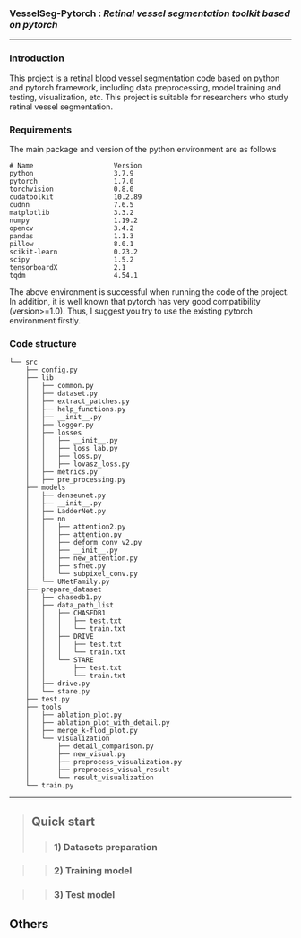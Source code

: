 ### __VesselSeg-Pytorch__ : _Retinal vessel segmentation toolkit based on pytorch_
---
### Introduction
This project is a retinal blood vessel segmentation code based on python and pytorch framework, including data preprocessing, model training and testing, visualization, etc. This project is suitable for researchers who study retinal vessel segmentation.

### Requirements  
The main package and version of the python environment are as follows
```
# Name                    Version         
python                    3.7.9                    
pytorch                   1.7.0         
torchvision               0.8.0         
cudatoolkit               10.2.89       
cudnn                     7.6.5           
matplotlib                3.3.2              
numpy                     1.19.2        
opencv                    3.4.2         
pandas                    1.1.3        
pillow                    8.0.1         
scikit-learn              0.23.2          
scipy                     1.5.2           
tensorboardX              2.1        
tqdm                      4.54.1             
```  
The above environment is successful when running the code of the project. In addition, it is well known that pytorch has very good compatibility (version>=1.0). Thus, I suggest you try to use the existing pytorch environment firstly.
### Code structure 
```
└── src
    ├── config.py
    ├── lib
    │   ├── common.py
    │   ├── dataset.py
    │   ├── extract_patches.py
    │   ├── help_functions.py
    │   ├── __init__.py
    │   ├── logger.py
    │   ├── losses
    │   │   ├── __init__.py
    │   │   ├── loss_lab.py
    │   │   ├── loss.py
    │   │   ├── lovasz_loss.py
    │   ├── metrics.py
    │   ├── pre_processing.py
    ├── models
    │   ├── denseunet.py
    │   ├── __init__.py
    │   ├── LadderNet.py
    │   ├── nn
    │   │   ├── attention2.py
    │   │   ├── attention.py
    │   │   ├── deform_conv_v2.py
    │   │   ├── __init__.py
    │   │   ├── new_attention.py
    │   │   ├── sfnet.py
    │   │   └── subpixel_conv.py
    │   └── UNetFamily.py
    ├── prepare_dataset
    │   ├── chasedb1.py
    │   ├── data_path_list
    │   │   ├── CHASEDB1
    │   │   │   ├── test.txt
    │   │   │   └── train.txt
    │   │   ├── DRIVE
    │   │   │   ├── test.txt
    │   │   │   └── train.txt
    │   │   └── STARE
    │   │       ├── test.txt
    │   │       └── train.txt
    │   ├── drive.py
    │   └── stare.py
    ├── test.py
    ├── tools
    │   ├── ablation_plot.py
    │   ├── ablation_plot_with_detail.py
    │   ├── merge_k-flod_plot.py
    │   └── visualization
    │       ├── detail_comparison.py
    │       ├── new_visual.py
    │       ├── preprocess_visualization.py
    │       ├── preprocess_visual_result
    │       └── result_visualization
    └── train.py
```
---
> ## Quick start 
>>### 1) Datasets preparation 

>>### 2) Training model

>>### 3) Test model

## Others 